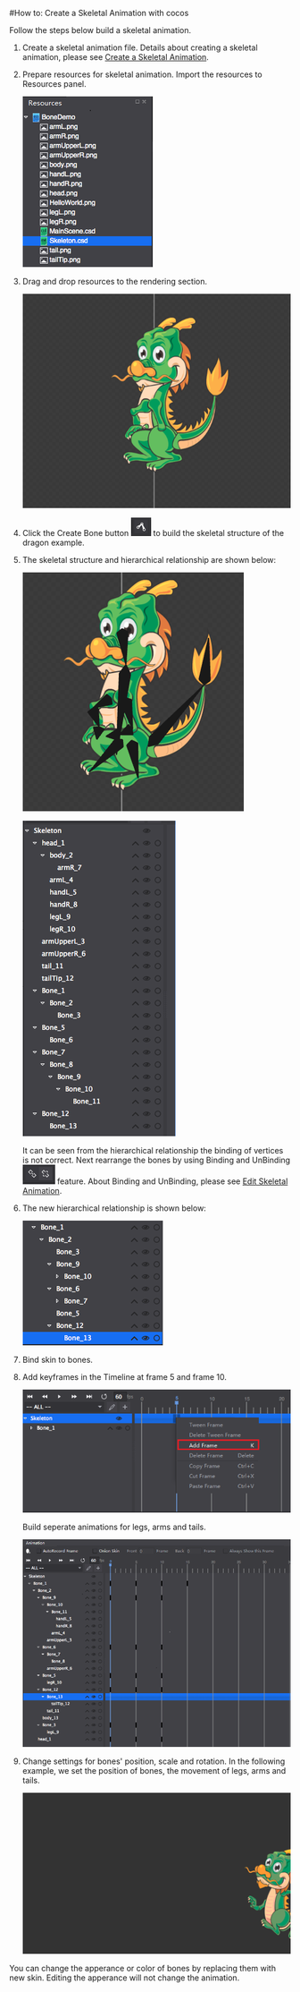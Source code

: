 #How to: Create a Skeletal Animation with cocos

Follow the steps below build a skeletal animation.

1. Create a skeletal animation file. Details about creating a skeletal animation, please see [Create a Skeletal Animation](../CreateSkeletalAnimation/en.md).

2. Prepare resources for skeletal animation. Import the resources to Resources panel.

	![image](../../../studio-img/Animation/Sample/13.png)

3. Drag and drop resources to the rendering section.

	![image](../../../studio-img/Animation/Sample/14.png)

4. Click the Create Bone button ![image](../../../studio-img/Animation/Sample/15.png) to build the skeletal structure of the dragon example.

5. The skeletal structure and hierarchical relationship are shown below:

	![image](../../../studio-img/Animation/Sample/16.png)

	![image](../../../studio-img/Animation/Sample/17.png)

	It can be seen from the hierarchical relationship the binding of vertices is not correct. Next rearrange the bones by using Binding and UnBinding ![image](../../../studio-img/Animation/Sample/18.png) feature. About Binding and UnBinding, please see [Edit Skeletal Animation](../EditSkeletalAnimation/en.md).

6. The new hierarchical relationship is shown below:

	![image](../../../studio-img/Animation/Sample/19.png)

7. Bind skin to bones.

8. Add keyframes in the Timeline at frame 5 and frame 10.

	![image](../../../studio-img/Animation/Sample/20.png)

	Build seperate animations for legs, arms and tails.

	![image](../../../studio-img/Animation/Sample/21.png)

9. Change settings for bones' position, scale and rotation. In the following example, we set the position of bones, the movement of legs, arms and tails.

 	![image](../../../studio-img/Animation/Sample/22.gif)

You can change the apperance or color of bones by replacing them with new skin. Editing the apperance will not change the animation.
